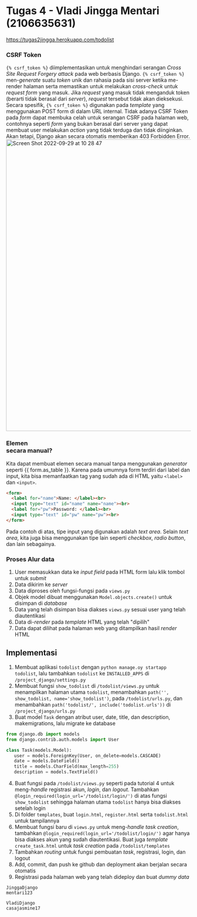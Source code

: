 # Tugas 4 - Vladi Jingga Mentari (2106635631)

https://tugas2jingga.herokuapp.com/todolist

### CSRF Token
`{% csrf_token %}` diimplementasikan untuk menghindari serangan _Cross Site Request Forgery attack_ pada web berbasis Django. 
`{% csrf_token %}` men-_generate_ suatu _token_ unik dan rahasia pada sisi server ketika me-render halaman serta memastikan untuk melakukan _cross-check_ 
untuk _request_ _form_ yang masuk. Jika _request_ yang masuk tidak menganduk token (berarti tidak berasal dari _server_), _request_ tersebut tidak akan dieksekusi. 
Secara spesifik, `{% csrf_token %}` digunakan pada _template_ yang menggunakan POST form di dalam URL internal. 
Tidak adanya CSRF Token pada _form_ dapat membuka celah untuk serangan CSRF pada halaman web, contohnya seperti _form_ yang bukan berasal dari server yang dapat 
membuat user melakukan _action_ yang tidak terduga dan tidak diinginkan. Akan tetapi, Django akan secara otomatis memberikan 403 Forbidden Error.
<img width="794" alt="Screen Shot 2022-09-29 at 10 28 47" src="https://user-images.githubusercontent.com/52811288/192932295-730af3fe-734d-4cea-b643-34ef311e6180.png">


### Elemen <form> secara manual?
Kita dapat membuat elemen <form> secara manual tanpa menggunakan _generator_ seperti {{ form.as_table }}.
Karena pada umumnya form terdiri dari label dan input, kita bisa memanfaatkan tag yang sudah ada di HTML yaitu `<label>` dan `<input>`. 
```html
<form>
  <label for="name">Name: </label><br>
  <input type="text" id="name" name="name"><br>
  <label for="pw">Password: </label><br>
  <input type="text" id="pw" name="pw"><br>
</form>
```
Pada contoh di atas, tipe input yang digunakan adalah _text area_. Selain _text area_, kita juga bisa menggunakan tipe lain seperti _checkbox_, _radio button_, dan lain sebagainya.
  
### Proses Alur data
1. User memasukkan data ke _input field_ pada HTML form lalu klik tombol untuk _submit_
2. Data dikirim ke _server_
3. Data diproses oleh fungsi-fungsi pada `views.py`
4. Objek model dibuat menggunakan `Model.objects.create()` untuk disimpan di _database_
5. Data yang telah disimpan bisa diakses `views.py` sesuai user yang telah diautentikasi
6. Data di-_render_ pada _template_ HTML yang telah "dipilih" 
7. Data dapat dilihat pada halaman web yang ditampilkan hasil _render_ HTML
  
## Implementasi
 1. Membuat aplikasi `todolist` dengan `python manage.oy startapp todolist`, lalu tambahkan `todolist` ke `INSTALLED_APPS`
  di `/project_django/settings.py`
 2. Membuat fungsi `show_todolist` di `/todolist/views.py` untuk menampilkan halaman utama `todolist`,
 menambahkan `path('', show_todolist, name='show_todolist')`, pada `/todolist/urls.py`, dan menambahkan `path('todolist/', include('todolist.urls'))` di `/project_django/urls.py`
 3. Buat model `Task` dengan atribut user, date, title, dan description, makemigrations, lalu migrate ke database
 ```python
 from django.db import models
from django.contrib.auth.models import User

class Task(models.Model):
    user = models.ForeignKey(User, on_delete=models.CASCADE)
    date = models.DateField()
    title = models.CharField(max_length=255)
    description = models.TextField()
 ```
 4. Buat fungsi pada `/todolist/views.py` seperti pada tutorial 4 untuk meng-_handle_ registrasi akun, _login_, dan _logout_. 
 Tambahkan `@login_required(login_url='/todolist/login/')` di atas fungsi `show_todolist` sehingga halaman utama `todolist` hanya bisa diakses setelah login
 5. Di folder `templates`, buat `login.html`, `register.html` serta `todolist.html` untuk tampilannya
 6. Membuat fungsi baru di `views.py` untuk meng-_handle_ _task creation_, tambahkan `@login_required(login_url='/todolist/login/')`
 agar hanya bisa diakses akun yang sudah diautentikasi. Buat juga _template_ `create_task.html` untuk _task creation_ pada `/todolist/templates`
 7. Tambahkan _routing_ untuk fungsi pembuatan _task_, registrasi, login, dan logout
 8. Add, commit, dan push ke github dan deployment akan berjalan secara otomatis
 9. Registrasi pada halaman web yang telah dideploy dan buat _dummy data_
 ```
JinggaDjango
mentari123

VladiDjango
casajasmine17
 ```

